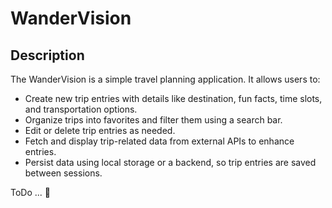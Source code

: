 # WanderVision

## Description

The WanderVision is a simple travel planning application. It allows users to:

- Create new trip entries with details like destination, fun facts, time slots, and transportation options.
- Organize trips into favorites and filter them using a search bar.
- Edit or delete trip entries as needed.
- Fetch and display trip-related data from external APIs to enhance entries.
- Persist data using local storage or a backend, so trip entries are saved between sessions.

ToDo ... 🚀

